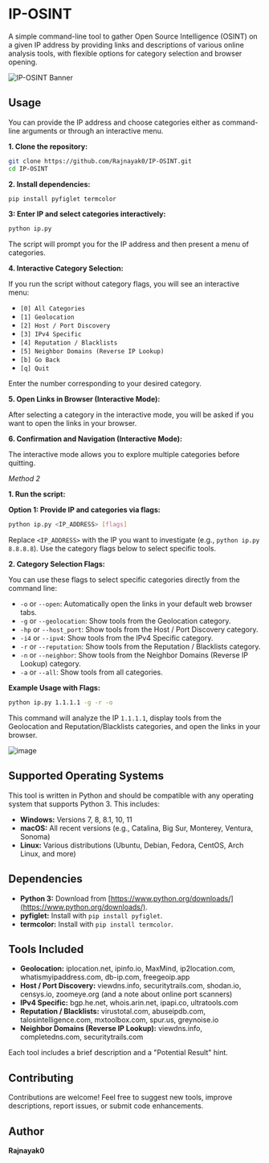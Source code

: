 
# IP-OSINT

A simple command-line tool to gather Open Source Intelligence (OSINT) on a given IP address by providing links and descriptions of various online analysis tools, with flexible options for category selection and browser opening.

![IP-OSINT Banner](https://github.com/user-attachments/assets/02897520-1f35-42a6-a880-83ce7afb6f7c)

## Usage

You can provide the IP address and choose categories either as command-line arguments or through an interactive menu.

**1. Clone the repository:**
```bash
git clone https://github.com/Rajnayak0/IP-OSINT.git
cd IP-OSINT
```

**2. Install dependencies:**
```bash
pip install pyfiglet termcolor
```

**3: Enter IP and select categories interactively:**
```bash
python ip.py
```
The script will prompt you for the IP address and then present a menu of categories.

**4. Interactive Category Selection:**

If you run the script without category flags, you will see an interactive menu:

* `[0] All Categories`
* `[1] Geolocation`
* `[2] Host / Port Discovery`
* `[3] IPv4 Specific`
* `[4] Reputation / Blacklists`
* `[5] Neighbor Domains (Reverse IP Lookup)`
* `[b] Go Back`
* `[q] Quit`

Enter the number corresponding to your desired category.

**5. Open Links in Browser (Interactive Mode):**

After selecting a category in the interactive mode, you will be asked if you want to open the links in your browser.

**6. Confirmation and Navigation (Interactive Mode):**

The interactive mode allows you to explore multiple categories before quitting.

*Method 2*

**1. Run the script:**

**Option 1: Provide IP and categories via flags:**
```bash
python ip.py <IP_ADDRESS> [flags]
```
Replace `<IP_ADDRESS>` with the IP you want to investigate (e.g., `python ip.py 8.8.8.8`). Use the category flags below to select specific tools.


**2. Category Selection Flags:**

You can use these flags to select specific categories directly from the command line:

* `-o` or `--open`: Automatically open the links in your default web browser tabs.
* `-g` or `--geolocation`: Show tools from the Geolocation category.
* `-hp` or `--host_port`: Show tools from the Host / Port Discovery category.
* `-i4` or `--ipv4`: Show tools from the IPv4 Specific category.
* `-r` or `--reputation`: Show tools from the Reputation / Blacklists category.
* `-n` or `--neighbor`: Show tools from the Neighbor Domains (Reverse IP Lookup) category.
* `-a` or `--all`: Show tools from all categories.

**Example Usage with Flags:**
```bash
python ip.py 1.1.1.1 -g -r -o
```
This command will analyze the IP `1.1.1.1`, display tools from the Geolocation and Reputation/Blacklists categories, and open the links in your browser.

![image](https://github.com/user-attachments/assets/befd090b-4471-463b-84c9-506d7a3f5790)



## Supported Operating Systems

This tool is written in Python and should be compatible with any operating system that supports Python 3. This includes:

* **Windows:** Versions 7, 8, 8.1, 10, 11
* **macOS:** All recent versions (e.g., Catalina, Big Sur, Monterey, Ventura, Sonoma)
* **Linux:** Various distributions (Ubuntu, Debian, Fedora, CentOS, Arch Linux, and more)

## Dependencies

* **Python 3:** Download from [https://www.python.org/downloads/](https://www.python.org/downloads/).
* **pyfiglet:** Install with `pip install pyfiglet`.
* **termcolor:** Install with `pip install termcolor`.

## Tools Included

* **Geolocation:** iplocation.net, ipinfo.io, MaxMind, ip2location.com, whatismyipaddress.com, db-ip.com, freegeoip.app
* **Host / Port Discovery:** viewdns.info, securitytrails.com, shodan.io, censys.io, zoomeye.org (and a note about online port scanners)
* **IPv4 Specific:** bgp.he.net, whois.arin.net, ipapi.co, ultratools.com
* **Reputation / Blacklists:** virustotal.com, abuseipdb.com, talosintelligence.com, mxtoolbox.com, spur.us, greynoise.io
* **Neighbor Domains (Reverse IP Lookup):** viewdns.info, completedns.com, securitytrails.com

Each tool includes a brief description and a "Potential Result" hint.

## Contributing

Contributions are welcome! Feel free to suggest new tools, improve descriptions, report issues, or submit code enhancements.

## Author

**Rajnayak0**


